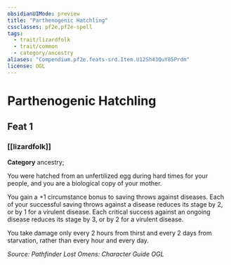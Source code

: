 ```yaml
---
obsidianUIMode: preview
title: "Parthenogenic Hatchling"
cssclasses: pf2e,pf2e-spell
tags:
  - trait/lizardfolk
  - trait/common
  - category/ancestry
aliases: "Compendium.pf2e.feats-srd.Item.U12Sh43QuY85Prdm"
license: OGL
---
```

# Parthenogenic Hatchling
## Feat 1
### [[lizardfolk]]

**Category** ancestry; 




You were hatched from an unfertilized egg during hard times for your people, and you are a biological copy of your mother.

You gain a +1 circumstance bonus to saving throws against diseases. Each of your successful saving throws against a disease reduces its stage by 2, or by 1 for a virulent disease. Each critical success against an ongoing disease reduces its stage by 3, or by 2 for a virulent disease.

You take damage only every 2 hours from thirst and every 2 days from starvation, rather than every hour and every day.

*Source: Pathfinder Lost Omens: Character Guide*
*OGL*